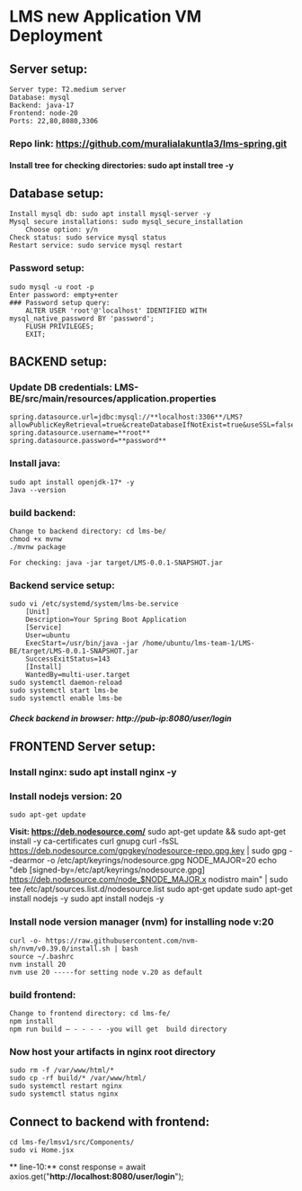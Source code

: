 # LMS new Application VM Deployment
## Server setup:
    Server type: T2.medium server
    Database: mysql 
    Backend: java-17
    Frontend: node-20
    Ports: 22,80,8080,3306

### Repo link: https://github.com/muralialakuntla3/lms-spring.git

#### Install tree for checking directories: sudo apt  install tree -y
## Database setup:
    Install mysql db: sudo apt install mysql-server -y
    Mysql secure installations: sudo mysql_secure_installation
        Choose option: y/n
    Check status: sudo service mysql status
    Restart service: sudo service mysql restart
### Password setup:
    sudo mysql -u root -p
    Enter password: empty+enter
    ### Password setup query:
        ALTER USER 'root'@'localhost' IDENTIFIED WITH mysql_native_password BY 'password';
        FLUSH PRIVILEGES;
        EXIT;


## BACKEND setup:
### Update DB credentials: LMS-BE/src/main/resources/application.properties
    spring.datasource.url=jdbc:mysql://**localhost:3306**/LMS?allowPublicKeyRetrieval=true&createDatabaseIfNotExist=true&useSSL=false
    spring.datasource.username=**root**
    spring.datasource.password=**password**
### Install java: 
    sudo apt install openjdk-17* -y
    Java --version
### build backend:
    Change to backend directory: cd lms-be/
    chmod +x mvnw
    ./mvnw package
	
    For checking: java -jar target/LMS-0.0.1-SNAPSHOT.jar
### Backend service setup:
    sudo vi /etc/systemd/system/lms-be.service
        [Unit]
        Description=Your Spring Boot Application
        [Service]
        User=ubuntu
        ExecStart=/usr/bin/java -jar /home/ubuntu/lms-team-1/LMS-BE/target/LMS-0.0.1-SNAPSHOT.jar
        SuccessExitStatus=143
        [Install]
        WantedBy=multi-user.target
    sudo systemctl daemon-reload
    sudo systemctl start lms-be
    sudo systemctl enable lms-be
##### Check backend in browser: http://pub-ip:8080/user/login


## FRONTEND Server setup:

### Install nginx: sudo apt install nginx -y

### Install nodejs version: 20
    sudo apt-get update
**Visit: https://deb.nodesource.com/**
    sudo apt-get update && sudo apt-get install -y ca-certificates curl gnupg
    curl -fsSL https://deb.nodesource.com/gpgkey/nodesource-repo.gpg.key | sudo gpg --dearmor -o /etc/apt/keyrings/nodesource.gpg
    NODE_MAJOR=20
    echo "deb [signed-by=/etc/apt/keyrings/nodesource.gpg] https://deb.nodesource.com/node_$NODE_MAJOR.x nodistro main" | sudo tee /etc/apt/sources.list.d/nodesource.list
    sudo apt-get update
    sudo apt-get install nodejs -y
    sudo apt install nodejs -y
### Install node version manager (nvm) for installing node v:20

    curl -o- https://raw.githubusercontent.com/nvm-sh/nvm/v0.39.0/install.sh | bash
    source ~/.bashrc
    nvm install 20
    nvm use 20 -----for setting node v.20 as default
### build frontend:
    Change to frontend directory: cd lms-fe/
    npm install
    npm run build – - - - - -you will get  build directory
### Now host your artifacts in nginx root directory

    sudo rm -f /var/www/html/*
    sudo cp -rf build/* /var/www/html/
    sudo systemctl restart nginx
    sudo systemctl status nginx

## Connect to backend with frontend: 
    cd lms-fe/lmsv1/src/Components/
    sudo vi Home.jsx
   ** line-10:** const response = await axios.get("**http://localhost:8080/user/login**");


